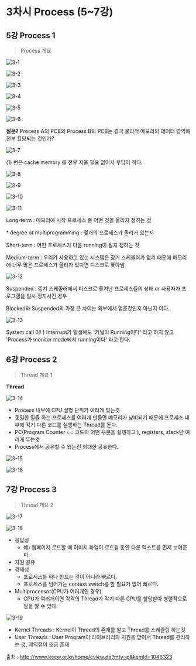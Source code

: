 # 3차시 Process (5~7강)

## 5강 Process 1

>  Process 개요

![3-1](./Images/3-1.PNG)

![3-2](./Images/3-2.PNG)

![3-3](./Images/3-3.PNG)

![3-4](./Images/3-4.PNG)

 ![3-5](./Images/3-5.PNG)

![3-6](./Images/3-6.PNG)

**질문?** Process A의 PCB와 Process B의 PCB는 결국 물리적 메모리의 데이터 영역에 전부 할당되는 것인가?

![3-7](./Images/3-7.PNG)

(1) 번은 cache memory 를 전부 지울 필요 없어서 부담이 적다.

![3-8](./Images/3-8.PNG)

![3-9](./Images/3-9.PNG)

![3-10](./Images/3-10.PNG)

![3-11](./Images/3-11.PNG)

Long-term : 메모리에 시작 프로세스 중 어떤 것을 올리지 정하는 것

\* degree of multiprogramming : 몇개의 프로세스가 올라가 있는지

Short-term : 어떤 프로세스가 다음 running이 될지 정하는 것

Medium-term : 우리가 사용하고 있는 시스템은 장기 스케줄러가 없기 때문에 메모리에 너무 많은 프로세스가 올라가 있다면 디스크로 쫓아냄

![3-12](./Images/3-12.PNG)

Suspended : 중기 스케줄러에서 디스크로 쫓겨난 프로세스들의 상태 or 사용자가 프로그램을 일시 정지시킨 경우

Blocked와 Suspended의 가장 큰 차이는 외부에서 멈춘것인지 아닌지 이다.

 ![3-13](./Images/3-13.PNG)

System call 이나 Interrupt가 발생해도 '커널이 Running이다' 라고 하지 않고 'Process가 monitor mode에서 running이다' 라고 한다.



## 6강 Process 2

>  Thread 개요 1

**Thread** 

![3-14](./Images/3-14.PNG)

- Process 내부에 CPU 실행 단위가 여러개 있는것
- 동일한 일을 하는 프로세스를 여러개 만들면 메모리가 낭비되기 때문에 프로세스 내부에 각기 다른 코드를 실행하는 Thread를 둔다. 
- PC(Program Counter == 코드의 어떤 부분을 실행하고 ), registers, stack만 여러개 두는것 
- Process에서 공유할 수 있는건 최대한 공유한다.



![3-15](./Images/3-15.PNG)

![3-16](./Images/3-16.PNG)



## 7강 Process 3

>  Thread 개요 2

![3-17](./Images/3-17.PNG)

![3-18](./Images/3-18.PNG)

- 응답성
  - 예) 웹페이지 로드할 때 이미지 파일이 로드될 동안 다른 텍스트를 먼저 보여준다.
- 자원 공유
- 경제성
  - 프로세스를 하나 만드는 것이 아니라 빠르다.
  - 프로세스를 넘어가는 context switch를 할 필요가 없어 빠르다.
- Multiprocessor(CPU가 여러개인 경우)
  - CPU가 여러개이면 각각의 Thread가 각기 다른 CPU를 할당받아 병렬적으로 일을 할 수 있다.



![3-19](./Images/3-19.PNG)

- Kernel Threads : Kernel이 Thread의 존재를 알고 Thread를 스케줄링 하는것
- User Threads : User Program이 라이브러리의 지원을 받아서 Thread를 관리하는 것, 제약점이 조금 존재



출처 : http://www.kocw.or.kr/home/cview.do?mty=p&kemId=1046323
